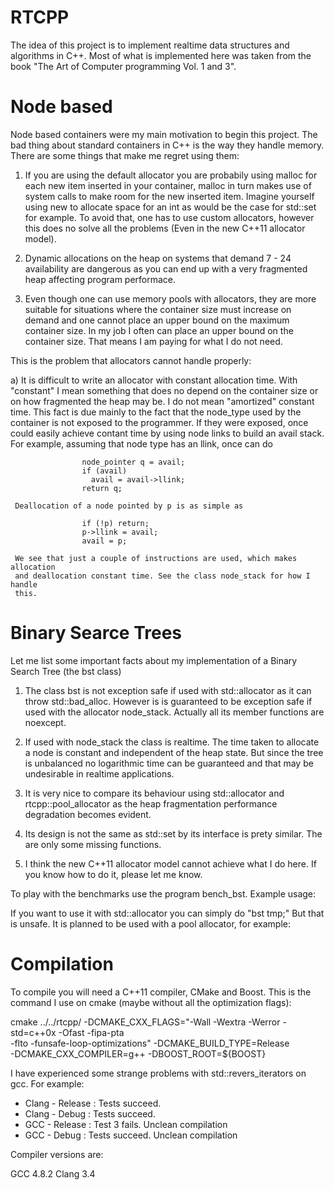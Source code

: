 RTCPP
============

  The idea of this project is to implement realtime data structures and algorithms
  in C++. Most of what is implemented here was taken from the book "The Art of Computer
  programming Vol. 1 and 3".

Node based
=============

  Node based containers were my main motivation to begin this project. The bad
  thing about standard containers in C++ is the way they handle memory. There are
  some things that make me regret using them:

  1) If you are using the default allocator you are probabily using malloc for
     each new item inserted in your container, malloc in turn makes use of
     system calls to make room for the new inserted item. Imagine yourself
     using new to allocate space for an int as would be the case for
     std::set<int> for example.  To avoid that, one has to use custom
     allocators, however this does no solve all the problems (Even in the
     new C++11 allocator model).

  2) Dynamic allocations on the heap on systems that demand 7 - 24 availability
     are dangerous as you can end up with a very fragmented heap affecting 
     program performace.

  3) Even though one can use memory pools with allocators, they are more suitable
     for situations where the container size must increase on demand and one
     cannot place an upper bound on the maximum container size. In my job I
     often can place an upper bound on the container size. That means I am
     paying for what I do not need.

  This is the problem that allocators cannot handle properly:

  a) It is difficult to write an allocator with constant allocation time.
     With "constant" I mean something that does no depend on the container size
     or on how fragmented the heap may be. I do not mean "amortized" constant
     time. This fact is due mainly to the fact that the node_type used by the
     container is not exposed to the programmer. If they were exposed, once
     could easily achieve contant time by using node links to build an avail
     stack. For example, assuming that node type has an llink, once can do

                    node_pointer q = avail;
                    if (avail)
                      avail = avail->llink;
                    return q;

     Deallocation of a node pointed by p is as simple as

                    if (!p) return;
                    p->llink = avail;
                    avail = p;

     We see that just a couple of instructions are used, which makes allocation
     and deallocation constant time. See the class node_stack for how I handle
     this.

Binary Searce Trees
===================

Let me list some important facts about my implementation of a Binary Search Tree
(the bst class)

1) The class bst is not exception safe if used with std::allocator as it can
   throw std::bad_alloc. However is is guaranteed to be exception safe if used
   with the allocator node_stack. Actually all its member functions are noexcept.

2) If used with node_stack the class is realtime. The time taken to allocate a
   node is constant and independent of the heap state. But since the tree is
   unbalanced no logarithmic time can be guaranteed and that may be undesirable
   in realtime applications.

3) It is very nice to compare its behaviour using std::allocator and
   rtcpp::pool_allocator as the heap fragmentation performance degradation
   becomes evident.

4) Its design is not the same as std::set by its interface is prety similar.
   The are only some missing functions.

5) I think the new C++11 allocator model cannot achieve what I do here. If
   you know how to do it, please let me know.

To play with the benchmarks use the program bench_bst. Example usage:

  If you want to use it with std::allocator you can simply do "bst<int> tmp;"
  But that is unsafe. It is planned to be used with a pool allocator, for
  example:

Compilation
=============

  To compile you will need a C++11 compiler, CMake and Boost. This is the
  command I use on cmake (maybe without all the optimization flags):

  cmake ../../rtcpp/ -DCMAKE_CXX_FLAGS="-Wall -Wextra -Werror -std=c++0x -Ofast -fipa-pta \
  -flto -funsafe-loop-optimizations" -DCMAKE_BUILD_TYPE=Release \
  -DCMAKE_CXX_COMPILER=g++ -DBOOST_ROOT=${BOOST}

  I have experienced some strange problems with std::revers_iterators on gcc. For example:

  - Clang - Release : Tests succeed.
  - Clang - Debug   : Tests succeed.
  - GCC   - Release : Test 3 fails. Unclean compilation
  - GCC   - Debug   : Tests succeed. Unclean compilation

  Compiler versions are:

  GCC 4.8.2
  Clang 3.4


